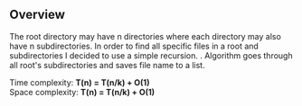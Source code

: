 ## Overview
The root directory may have n directories where
each directory may also have n subdirectories. In order to find all specific
files in a root and subdirectories I decided to use a simple recursion.
.  Algorithm goes through all root's subdirectories and saves file name to a list.

Time complexity: **T(n) = T(n/k) + O(1)**  
Space complexity: **T(n) = T(n/k) + O(1)**